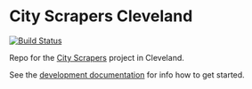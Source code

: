 # City Scrapers Cleveland

[![Build Status](https://travis-ci.org/City-Bureau/city-scrapers-cle.svg?branch=master)](https://travis-ci.org/City-Bureau/city-scrapers-cle)

Repo for the [City Scrapers](https://cityscrapers.org) project in Cleveland.

See the [development documentation](https://cityscrapers.org/docs/development/) for info how to get started.

